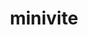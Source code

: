 ---
title: "minivite"
layout: cache
categories: [package, develop]
meta: {"versions": ["1.1"], "compilers": ["gcc@=7.3.1"], "oss": ["amzn2"], "platforms": ["linux"], "targets": ["aarch64", "neoverse_n1", "x86_64_v3"], "stacks": ["aws-ahug", "aws-ahug-aarch64"], "num_specs": 25, "num_specs_by_stack": {"aws-ahug-aarch64": 20, "aws-ahug": 5}}
spec_details: [{"hash": "37tcbbgn5eeadmcuzgvkq2lc4ylenlum", "compiler": "gcc@=7.3.1", "versions": ["1.1"], "os": "amzn2", "platform": "linux", "target": "aarch64", "variants": ["build_system=makefile", "+openmp", "+opt"], "stacks": ["aws-ahug-aarch64"], "size": "-", "tarball": "https://binaries.spack.io/develop/build_cache/linux-amzn2-aarch64/gcc-7.3.1/minivite-1.1/linux-amzn2-aarch64-gcc-7.3.1-minivite-1.1-37tcbbgn5eeadmcuzgvkq2lc4ylenlum.spack"}, {"hash": "7ljhdpd2xpor4smizyr5vunzu4wblagv", "compiler": "gcc@=7.3.1", "versions": ["1.1"], "os": "amzn2", "platform": "linux", "target": "aarch64", "variants": ["build_system=makefile", "+openmp", "+opt"], "stacks": ["aws-ahug-aarch64"], "size": "-", "tarball": "https://binaries.spack.io/develop/build_cache/linux-amzn2-aarch64/gcc-7.3.1/minivite-1.1/linux-amzn2-aarch64-gcc-7.3.1-minivite-1.1-7ljhdpd2xpor4smizyr5vunzu4wblagv.spack"}, {"hash": "aohwfh6yvj3tixfzuzoz7sxzgf5pgxyf", "compiler": "gcc@=7.3.1", "versions": ["1.1"], "os": "amzn2", "platform": "linux", "target": "aarch64", "variants": ["build_system=makefile", "+openmp", "+opt"], "stacks": ["aws-ahug-aarch64"], "size": "-", "tarball": "https://binaries.spack.io/develop/build_cache/linux-amzn2-aarch64/gcc-7.3.1/minivite-1.1/linux-amzn2-aarch64-gcc-7.3.1-minivite-1.1-aohwfh6yvj3tixfzuzoz7sxzgf5pgxyf.spack"}, {"hash": "e25og6dnvfhlnoin3z7ff3f6qgydj3ml", "compiler": "gcc@=7.3.1", "versions": ["1.1"], "os": "amzn2", "platform": "linux", "target": "aarch64", "variants": ["build_system=makefile", "+openmp", "+opt"], "stacks": ["aws-ahug-aarch64"], "size": "-", "tarball": "https://binaries.spack.io/develop/build_cache/linux-amzn2-aarch64/gcc-7.3.1/minivite-1.1/linux-amzn2-aarch64-gcc-7.3.1-minivite-1.1-e25og6dnvfhlnoin3z7ff3f6qgydj3ml.spack"}, {"hash": "etd425qj54nggt7m7v5ngoz72m2riigb", "compiler": "gcc@=7.3.1", "versions": ["1.1"], "os": "amzn2", "platform": "linux", "target": "aarch64", "variants": ["build_system=makefile", "+openmp", "+opt"], "stacks": ["aws-ahug-aarch64"], "size": "-", "tarball": "https://binaries.spack.io/develop/build_cache/linux-amzn2-aarch64/gcc-7.3.1/minivite-1.1/linux-amzn2-aarch64-gcc-7.3.1-minivite-1.1-etd425qj54nggt7m7v5ngoz72m2riigb.spack"}, {"hash": "vfeqwz5ahsimuwf4yyhtodtmaeulgof7", "compiler": "gcc@=7.3.1", "versions": ["1.1"], "os": "amzn2", "platform": "linux", "target": "aarch64", "variants": ["build_system=makefile", "+openmp", "+opt"], "stacks": ["aws-ahug-aarch64"], "size": "-", "tarball": "https://binaries.spack.io/develop/build_cache/linux-amzn2-aarch64/gcc-7.3.1/minivite-1.1/linux-amzn2-aarch64-gcc-7.3.1-minivite-1.1-vfeqwz5ahsimuwf4yyhtodtmaeulgof7.spack"}, {"hash": "t7varnhif6uxyoqtygrunytx5t3jxodx", "compiler": "gcc@=7.3.1", "versions": ["1.1"], "os": "amzn2", "platform": "linux", "target": "aarch64", "variants": ["build_system=makefile", "+openmp", "+opt"], "stacks": ["aws-ahug-aarch64"], "size": "-", "tarball": "https://binaries.spack.io/develop/build_cache/linux-amzn2-aarch64/gcc-7.3.1/minivite-1.1/linux-amzn2-aarch64-gcc-7.3.1-minivite-1.1-t7varnhif6uxyoqtygrunytx5t3jxodx.spack"}, {"hash": "ojt3nrzb7spdfp2hlarwpbri3urwntwd", "compiler": "gcc@=7.3.1", "versions": ["1.1"], "os": "amzn2", "platform": "linux", "target": "aarch64", "variants": ["build_system=makefile", "+openmp", "+opt"], "stacks": ["aws-ahug-aarch64"], "size": "-", "tarball": "https://binaries.spack.io/develop/build_cache/linux-amzn2-aarch64/gcc-7.3.1/minivite-1.1/linux-amzn2-aarch64-gcc-7.3.1-minivite-1.1-ojt3nrzb7spdfp2hlarwpbri3urwntwd.spack"}, {"hash": "p4nmkuvm2ee6xeogreitc77yqga3fw7j", "compiler": "gcc@=7.3.1", "versions": ["1.1"], "os": "amzn2", "platform": "linux", "target": "aarch64", "variants": ["build_system=makefile", "+openmp", "+opt"], "stacks": ["aws-ahug-aarch64"], "size": "-", "tarball": "https://binaries.spack.io/develop/build_cache/linux-amzn2-aarch64/gcc-7.3.1/minivite-1.1/linux-amzn2-aarch64-gcc-7.3.1-minivite-1.1-p4nmkuvm2ee6xeogreitc77yqga3fw7j.spack"}, {"hash": "jskenvcgnttpjt5vqedjt5pktqvkzkfm", "compiler": "gcc@=7.3.1", "versions": ["1.1"], "os": "amzn2", "platform": "linux", "target": "aarch64", "variants": ["build_system=makefile", "+openmp", "+opt"], "stacks": ["aws-ahug-aarch64"], "size": "-", "tarball": "https://binaries.spack.io/develop/build_cache/linux-amzn2-aarch64/gcc-7.3.1/minivite-1.1/linux-amzn2-aarch64-gcc-7.3.1-minivite-1.1-jskenvcgnttpjt5vqedjt5pktqvkzkfm.spack"}, {"hash": "7z7yzx7iqgxqbf2djtfx6iiatiryapz2", "compiler": "gcc@=7.3.1", "versions": ["1.1"], "os": "amzn2", "platform": "linux", "target": "neoverse_n1", "variants": ["build_system=makefile", "+openmp", "+opt"], "stacks": ["aws-ahug-aarch64"], "size": "-", "tarball": "https://binaries.spack.io/develop/build_cache/linux-amzn2-neoverse_n1/gcc-7.3.1/minivite-1.1/linux-amzn2-neoverse_n1-gcc-7.3.1-minivite-1.1-7z7yzx7iqgxqbf2djtfx6iiatiryapz2.spack"}, {"hash": "ygq4eroxg7sqg4zmil6cd3mxwtv27jh3", "compiler": "gcc@=7.3.1", "versions": ["1.1"], "os": "amzn2", "platform": "linux", "target": "neoverse_n1", "variants": ["build_system=makefile", "+openmp", "+opt"], "stacks": ["aws-ahug-aarch64"], "size": "-", "tarball": "https://binaries.spack.io/develop/build_cache/linux-amzn2-neoverse_n1/gcc-7.3.1/minivite-1.1/linux-amzn2-neoverse_n1-gcc-7.3.1-minivite-1.1-ygq4eroxg7sqg4zmil6cd3mxwtv27jh3.spack"}, {"hash": "wrvdbbczv5x4g46hprlietezk5mgms5w", "compiler": "gcc@=7.3.1", "versions": ["1.1"], "os": "amzn2", "platform": "linux", "target": "neoverse_n1", "variants": ["build_system=makefile", "+openmp", "+opt"], "stacks": ["aws-ahug-aarch64"], "size": "-", "tarball": "https://binaries.spack.io/develop/build_cache/linux-amzn2-neoverse_n1/gcc-7.3.1/minivite-1.1/linux-amzn2-neoverse_n1-gcc-7.3.1-minivite-1.1-wrvdbbczv5x4g46hprlietezk5mgms5w.spack"}, {"hash": "fw5nbteigavcrgohizliabplmoewgilk", "compiler": "gcc@=7.3.1", "versions": ["1.1"], "os": "amzn2", "platform": "linux", "target": "neoverse_n1", "variants": ["build_system=makefile", "+openmp", "+opt"], "stacks": ["aws-ahug-aarch64"], "size": "-", "tarball": "https://binaries.spack.io/develop/build_cache/linux-amzn2-neoverse_n1/gcc-7.3.1/minivite-1.1/linux-amzn2-neoverse_n1-gcc-7.3.1-minivite-1.1-fw5nbteigavcrgohizliabplmoewgilk.spack"}, {"hash": "xud36nbmmhtsh7cpuso5b5cnt3qafpew", "compiler": "gcc@=7.3.1", "versions": ["1.1"], "os": "amzn2", "platform": "linux", "target": "neoverse_n1", "variants": ["build_system=makefile", "+openmp", "+opt"], "stacks": ["aws-ahug-aarch64"], "size": "-", "tarball": "https://binaries.spack.io/develop/build_cache/linux-amzn2-neoverse_n1/gcc-7.3.1/minivite-1.1/linux-amzn2-neoverse_n1-gcc-7.3.1-minivite-1.1-xud36nbmmhtsh7cpuso5b5cnt3qafpew.spack"}, {"hash": "jyptw5ydyj4kuwtpviepel6nzzpg4adf", "compiler": "gcc@=7.3.1", "versions": ["1.1"], "os": "amzn2", "platform": "linux", "target": "neoverse_n1", "variants": ["build_system=makefile", "+openmp", "+opt"], "stacks": ["aws-ahug-aarch64"], "size": "-", "tarball": "https://binaries.spack.io/develop/build_cache/linux-amzn2-neoverse_n1/gcc-7.3.1/minivite-1.1/linux-amzn2-neoverse_n1-gcc-7.3.1-minivite-1.1-jyptw5ydyj4kuwtpviepel6nzzpg4adf.spack"}, {"hash": "tgswjku4krapmwttruqyy6an2za63cqd", "compiler": "gcc@=7.3.1", "versions": ["1.1"], "os": "amzn2", "platform": "linux", "target": "neoverse_n1", "variants": ["build_system=makefile", "+openmp", "+opt"], "stacks": ["aws-ahug-aarch64"], "size": "-", "tarball": "https://binaries.spack.io/develop/build_cache/linux-amzn2-neoverse_n1/gcc-7.3.1/minivite-1.1/linux-amzn2-neoverse_n1-gcc-7.3.1-minivite-1.1-tgswjku4krapmwttruqyy6an2za63cqd.spack"}, {"hash": "tsk3we2nhdbt5m3xsj7ojo5zh6d2c24c", "compiler": "gcc@=7.3.1", "versions": ["1.1"], "os": "amzn2", "platform": "linux", "target": "neoverse_n1", "variants": ["build_system=makefile", "+openmp", "+opt"], "stacks": ["aws-ahug-aarch64"], "size": "-", "tarball": "https://binaries.spack.io/develop/build_cache/linux-amzn2-neoverse_n1/gcc-7.3.1/minivite-1.1/linux-amzn2-neoverse_n1-gcc-7.3.1-minivite-1.1-tsk3we2nhdbt5m3xsj7ojo5zh6d2c24c.spack"}, {"hash": "5lvznolbtthyn6pwroytko7j675varv5", "compiler": "gcc@=7.3.1", "versions": ["1.1"], "os": "amzn2", "platform": "linux", "target": "neoverse_n1", "variants": ["build_system=makefile", "+openmp", "+opt"], "stacks": ["aws-ahug-aarch64"], "size": "-", "tarball": "https://binaries.spack.io/develop/build_cache/linux-amzn2-neoverse_n1/gcc-7.3.1/minivite-1.1/linux-amzn2-neoverse_n1-gcc-7.3.1-minivite-1.1-5lvznolbtthyn6pwroytko7j675varv5.spack"}, {"hash": "orn2aoasmqbgodpohosyd56bd5qk64ka", "compiler": "gcc@=7.3.1", "versions": ["1.1"], "os": "amzn2", "platform": "linux", "target": "neoverse_n1", "variants": ["build_system=makefile", "+openmp", "+opt"], "stacks": ["aws-ahug-aarch64"], "size": "-", "tarball": "https://binaries.spack.io/develop/build_cache/linux-amzn2-neoverse_n1/gcc-7.3.1/minivite-1.1/linux-amzn2-neoverse_n1-gcc-7.3.1-minivite-1.1-orn2aoasmqbgodpohosyd56bd5qk64ka.spack"}, {"hash": "f2dmebskzvndne56rsiwakfn3gyuirkg", "compiler": "gcc@=7.3.1", "versions": ["1.1"], "os": "amzn2", "platform": "linux", "target": "x86_64_v3", "variants": ["build_system=makefile", "+openmp", "+opt"], "stacks": ["aws-ahug"], "size": "-", "tarball": "https://binaries.spack.io/develop/build_cache/linux-amzn2-x86_64_v3/gcc-7.3.1/minivite-1.1/linux-amzn2-x86_64_v3-gcc-7.3.1-minivite-1.1-f2dmebskzvndne56rsiwakfn3gyuirkg.spack"}, {"hash": "hyi3mdvks2x5eyva3b3yequekgu53v6s", "compiler": "gcc@=7.3.1", "versions": ["1.1"], "os": "amzn2", "platform": "linux", "target": "x86_64_v3", "variants": ["build_system=makefile", "+openmp", "+opt"], "stacks": ["aws-ahug"], "size": "-", "tarball": "https://binaries.spack.io/develop/build_cache/linux-amzn2-x86_64_v3/gcc-7.3.1/minivite-1.1/linux-amzn2-x86_64_v3-gcc-7.3.1-minivite-1.1-hyi3mdvks2x5eyva3b3yequekgu53v6s.spack"}, {"hash": "ugutt5x25vpp3ojzbdbrg2wehqbvm4av", "compiler": "gcc@=7.3.1", "versions": ["1.1"], "os": "amzn2", "platform": "linux", "target": "x86_64_v3", "variants": ["build_system=makefile", "+openmp", "+opt"], "stacks": ["aws-ahug"], "size": "-", "tarball": "https://binaries.spack.io/develop/build_cache/linux-amzn2-x86_64_v3/gcc-7.3.1/minivite-1.1/linux-amzn2-x86_64_v3-gcc-7.3.1-minivite-1.1-ugutt5x25vpp3ojzbdbrg2wehqbvm4av.spack"}, {"hash": "kxy2lt4iiaxf23xou4atvrk3na27pz5x", "compiler": "gcc@=7.3.1", "versions": ["1.1"], "os": "amzn2", "platform": "linux", "target": "x86_64_v3", "variants": ["build_system=makefile", "+openmp", "+opt"], "stacks": ["aws-ahug"], "size": "-", "tarball": "https://binaries.spack.io/develop/build_cache/linux-amzn2-x86_64_v3/gcc-7.3.1/minivite-1.1/linux-amzn2-x86_64_v3-gcc-7.3.1-minivite-1.1-kxy2lt4iiaxf23xou4atvrk3na27pz5x.spack"}, {"hash": "sl6p4woh2myn5254vxby3hl5stzctpsb", "compiler": "gcc@=7.3.1", "versions": ["1.1"], "os": "amzn2", "platform": "linux", "target": "x86_64_v3", "variants": ["build_system=makefile", "+openmp", "+opt"], "stacks": ["aws-ahug"], "size": "-", "tarball": "https://binaries.spack.io/develop/build_cache/linux-amzn2-x86_64_v3/gcc-7.3.1/minivite-1.1/linux-amzn2-x86_64_v3-gcc-7.3.1-minivite-1.1-sl6p4woh2myn5254vxby3hl5stzctpsb.spack"}]
---